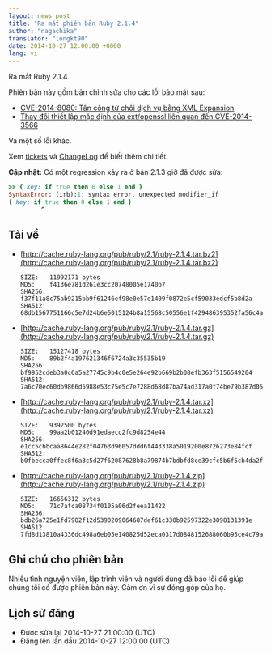 ```yaml
---
layout: news_post
title: "Ra mắt phiên bản Ruby 2.1.4"
author: "nagachika"
translator: "longkt90"
date: 2014-10-27 12:00:00 +0000
lang: vi
---
```


Ra mắt Ruby 2.1.4.

Phiên bản này gồm bản chỉnh sửa cho các lỗi bảo mật sau:

* [CVE-2014-8080: Tấn công từ chối dịch vụ bằng XML Expansion](https://www.ruby-lang.org/vi/news/2014/10/27/rexml-dos-cve-2014-8080/)
* [Thay đổi thiết lập mặc định của ext/openssl liên quan đến CVE-2014-3566](https://www.ruby-lang.org/vi/news/2014/10/27/changing-default-settings-of-ext-openssl/)

Và một số lỗi khác.

Xem [tickets](https://bugs.ruby-lang.org/projects/ruby-21/issues?set_filter=1&amp;status_id=5)
và [ChangeLog](http://svn.ruby-lang.org/repos/ruby/tags/v2_1_4/ChangeLog)
để biết thêm chi tiết.

**Cập nhật:** Có một regression xảy ra ở bản 2.1.3 giờ đã được sửa:

```ruby
>> { key: if true then 0 else 1 end }
SyntaxError: (irb):1: syntax error, unexpected modifier_if
{ key: if true then 0 else 1 end }
         ^
```

## Tải về

* [http://cache.ruby-lang.org/pub/ruby/2.1/ruby-2.1.4.tar.bz2](http://cache.ruby-lang.org/pub/ruby/2.1/ruby-2.1.4.tar.bz2)

      SIZE:   11992171 bytes
      MD5:    f4136e781d261e3cc20748005e1740b7
      SHA256: f37f11a8c75ab9215bb9f61246ef98e0e57e1409f0872e5cf59033edcf5b8d2a
      SHA512: 68db1567751166c5e7d24b6e5015124b8a15568c50556e1f429486395352fa56c4a195a74820ab135697924149d014b445b345a1b9755678aaf824fba79c606b

* [http://cache.ruby-lang.org/pub/ruby/2.1/ruby-2.1.4.tar.gz](http://cache.ruby-lang.org/pub/ruby/2.1/ruby-2.1.4.tar.gz)

      SIZE:   15127418 bytes
      MD5:    89b2f4a197621346f6724a3c35535b19
      SHA256: bf9952cdeb3a0c6a5a27745c9b4c0e5e264e92b669b2b08efb363f5156549204
      SHA512: 7a6c70ec60db9866d5988e53c75e5c7e7288d68d87ba74ad317a0f74be79b387d05f665d9273d24dc64edc011d396b6396d2c7b1de6fd6a03569103e5acdcc36

* [http://cache.ruby-lang.org/pub/ruby/2.1/ruby-2.1.4.tar.xz](http://cache.ruby-lang.org/pub/ruby/2.1/ruby-2.1.4.tar.xz)

      SIZE:   9392500 bytes
      MD5:    99aa2b01240d91edaecc2fc9d8254e44
      SHA256: e1cc5cbbcaa8644e282f04763d96057ddd6f443338a5019200e8726273e84fcf
      SHA512: b0fbecca0ffec8f6a3c5d27f62087628b8a79874b7bdbfd8ce39cfc5b6f5cb4da2f8a3e6031abae9c59273cf629f41cf5987e2a5f4c083b0f3a3b02eeb5d7dca

* [http://cache.ruby-lang.org/pub/ruby/2.1/ruby-2.1.4.zip](http://cache.ruby-lang.org/pub/ruby/2.1/ruby-2.1.4.zip)

      SIZE:   16656312 bytes
      MD5:    71c7afca08734f0105a06d2feea11422
      SHA256: bdb26a725e1fd7982f12d5390209064687def61c330b92597322e3898131391e
      SHA512: 7fd8d13810a4336dc498a6eb05e140825d52eca0317d0848152688060b95ce4c79ab6a10cf14ab2499ae559fb4676d86538eacd94fb262c16795067fb4f47614


## Ghi chú cho phiên bản

Nhiều tình nguyện viên, lập trình viên và người dùng đã báo lỗi để giúp chúng tôi có được phiên bản này.
Cảm ơn vì sự đóng góp của họ.

## Lịch sử đăng

* Được sửa lại 2014-10-27 21:00:00 (UTC)
* Đăng lên lần đầu 2014-10-27 12:00:00 (UTC)
